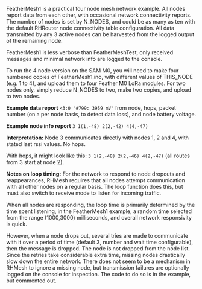 FeatherMesh1 is a practical four node mesh network example. All nodes report data from each other, with occasional network connectivity reports. The number of nodes is set by N_NODES, and could be as many as ten with the default RHRouter node connectivity table configuration. All data transmitted by any 3 active nodes can be harvested from the logged output of the remaining node. 

FeatherMesh1 is less verbose than FeatherMeshTest, only received messages and minimal network info are logged to the console. 

To run the 4 node version on the SAM M0, you will need to make four numbered copies of FeatherMesh1.ino, with different values of THIS_NODE (e.g. 1 to 4), and upload them to four Feather M0 LoRa modules. For two nodes only, simply reduce N_NODES to two, make two copies, and upload to two nodes.

**Example data report** `<3:0 "#799: 3959 mV"` from node, hops, packet number (on a per node basis, to detect data loss), and node battery voltage.

**Example node info report** `3 1(1,-48) 2(2,-42) 4(4,-47)`

**Interpretation:** Node 3 communicates directly with nodes 1, 2 and 4, with stated last rssi values. No hops.

With hops, it might look like this: `3 1(2,-48) 2(2,-46) 4(2,-47)` (all routes from 3 start at node 2).

**Notes on loop timing:**  For the network to respond to node dropouts and reappearances, RHMesh requires that all nodes attempt communication with all other nodes on a regular basis. The loop function does this, but must also switch to receive mode to listen for incoming traffic. 

When all nodes are responding, the loop time is primarily determined by the time spent listening, in the FeatherMesh1 example, a random time selected from the range (1000,3000) milliseconds, and overall network responsivity is quick. 

However, when a node drops out, several tries are made to communicate with it over a period of time (default 3, number and wait time configurable), then the message is dropped. The node is not dropped from the node list. Since the retries take considerable extra time, missing nodes drastically slow down the entire network. There does not seem to be a mechanism in RHMesh to ignore a missing node, but transmission failures are optionally logged on the console for inspection. The code to do so is in the example, but commented out.
